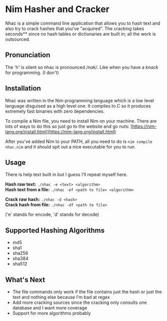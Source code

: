 ﻿# Nim Hasher and Cracker
Nhac is a simple command line application that allows you to hash text and also try to crack hashes that you've "acquired". The cracking takes seconds** since no hash tables or dictionaries are built in; all the work is outsourced.
##  Pronunciation
The 'h' is silent so nhac is pronounced */nak/*. Like when you have a *knack* for programming. (I don't)
## Installation
Nhac was written in the Nim programming language which is a low level language disguised as a high level one. It compiles to C so it produces extremely fast binaries with zero dependencies.

To compile a Nim file, you need to install Nim on your machine. There are lots of ways to do this so just go to the website and go nuts: [https://nim-lang.org/install.html](https://nim-lang.org/install.html)

After you've added Nim to your PATH, all you need to do is `nim compile nhac.nim` and it should spit out a nice executable for you to run.
## Usage
There is help text built in but I guess I'll repeat myself here.

**Hash raw text:** `./nhac -e <text> <algorithm>`<br/>
**Hash text from a file:** `./nhac -ef <path to file> <algorithm>`

**Crack raw hash:** `./nhac -d <hash>`<br/>
**Crack hash from file:** `./nhac -df <path to file>`

('e' stands for encode, 'd' stands for decode)

## Supported Hashing Algorithms

 - md5
 - sha1
 - sha256
 - sha384
 - sha512
## What's Next
 - The file commands only work if the file contains just the hash or just the text and nothing else because I'm bad at regex
 - Add more cracking sources since the cracking only consults one database and I want more coverage
 - Support for more algorithms probably


